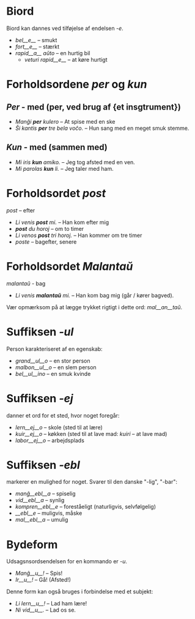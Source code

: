 # Biord

Biord kan dannes ved tilføjelse af endelsen *-e*.

- *bel__e__*   – smukt
- *fort__e__*  – stærkt
- *rapid__a__ aŭto*   – en hurtig bil
	- *veturi rapid__e__*   – at køre hurtigt


# Forholdsordene *per* og *kun*

## *Per* - med (per, ved brug af {et insgtrument})

- *Manĝi __per__ kulero* – At spise med en ske
- *Ŝi kantis __per__ tre bela voĉo.* – Hun sang med en meget smuk stemme.
 
## *Kun* - med (sammen med)

- *Mi iris __kun__ amiko.*    – Jeg tog afsted med en ven.
- *Mi parolas __kun__ li.*    – Jeg taler med ham.



# Forholdsordet *post*

*post* – efter

- *Li venis __post__ mi.*   – Han kom efter mig
- *__post__ du horoj* – om to timer
- *Li venos __post__ tri horoj.* – Han kommer om tre timer
- *poste* – bagefter, senere


# Forholdsordet *Malantaŭ*

*malantaŭ* - bag

- *Li venis __malantaŭ__ mi.* – Han kom bag mig (går / kører bagved).

Vær opmærksom på at lægge trykket rigtigt i dette ord: *mal__an__taŭ*.
 
# Suffiksen *-ul*

Person karakteriseret af en egenskab:

- *grand__ul__o*  – en stor person
- *malbon__ul__o* – en slem person
- *bel__ul__ino*  – en smuk kvinde

 

# Suffiksen *-ej*

danner et ord for et sted, hvor noget foregår:

- *lern__ej__o*  – skole (sted til at lære)
- *kuir__ej__o*  – køkken (sted til at lave mad: *kuiri* – at lave mad)
- *labor__ej__o* – arbejdsplads
 

# Suffiksen *-ebl*

markerer en mulighed for noget. Svarer til den danske "-lig", "-bar":

- *manĝ__ebl__a* – spiselig
- *vid__ebl__a* – synlig
- *kompren__ebl__e* – foreståeligt (naturligvis, selvfølgelig)
- *__ebl__e* – muligvis, måske
- *mal__ebl__a* – umulig


# Bydeform

Udsagsnsordsendelsen for en kommando er  *-u*.

- *Manĝ__u__!*   – Spis!
- *Ir__u__!*   – Gå! (Afsted!)

Denne form kan også bruges i forbindelse med et subjekt:

- *Li lern__u__!* – Lad ham lære!
- *Ni vid__u__.*  – Lad os se.
 
